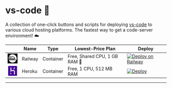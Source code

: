 # vs-code 🚀

A collection of one-click buttons and scripts for deploying [vs-code](https://github.com/Ajay-o-s/vs-code) to various cloud hosting platforms. The fastest way to get a code-server environment! ☁️

|                                                                                                                 | Name              | Type          | Lowest-Price Plan             | Deploy                                                  |
| --------------------------------------------------------------------------------------------------------------- | ----------------- | ------------- | ----------------------------- | ------------------------------------------------------- |
| [![Railway](img/railway.png)](https://railway.app)                                                         | Railway           | Container     | Free, Shared CPU, 1 GB RAM 🚀 | [![Deploy on Railway](https://railway.app/button.svg)](https://railway.app/new/template?template=https%3A%2F%2Fgithub.com%2FAjay-o-s%2Fvs-code&envs=PASSWORD%2CGIT_REPO&optionalEnvs=GIT_REPO&PASSWORDDesc=Your+password+to+log+in+to+code-server&GIT_REPODesc=A+git+repo+to+auto-clone+and+open+in+code-server+%28e.g)                          |
| [![Heroku](img/heroku.png)](https://heroku.com)                                                            | Heroku            | Container     | Free, 1 CPU, 512 MB RAM       |  [![Deploy](https://www.herokucdn.com/deploy/button.svg)](https://dashboard.heroku.com/new?template=https://github.com/Ajay-o-s/vs-code)                          |

---

